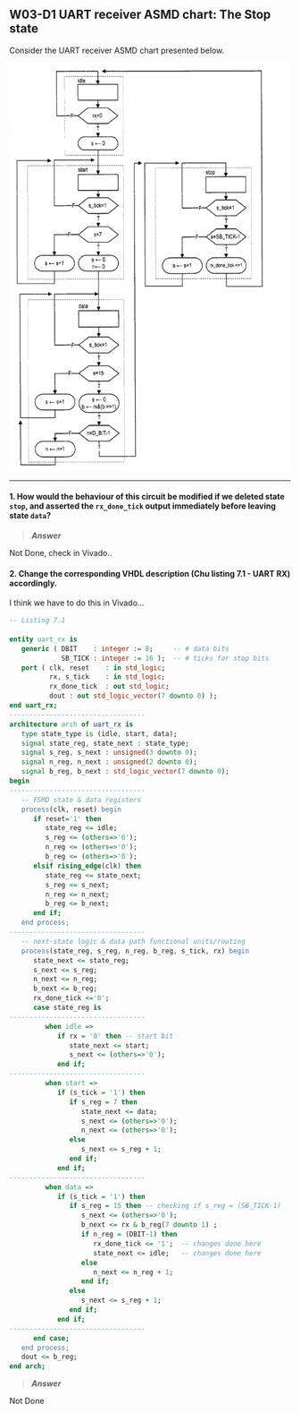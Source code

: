 ## W03-D1 UART receiver ASMD chart: The Stop state

Consider the UART receiver ASMD chart presented below. 

<img src="/Resources/images/w03d1.png" alt="drawing" width="550"/>

---

#### 1. How would the behaviour of this circuit be modified if we deleted state `stop`, and asserted the `rx_done_tick` output immediately before leaving state `data`?

>***Answer***

Not Done, check in Vivado..

#### 2. Change the corresponding VHDL description (Chu listing 7.1 - UART RX) accordingly. 

I think we have to do this in Vivado...

```vhdl
-- Listing 7.1

entity uart_rx is
   generic ( DBIT    : integer := 8;     -- # data bits
             SB_TICK : integer := 16 );  -- # ticks for stop bits
   port ( clk, reset    : in std_logic;
          rx, s_tick    : in std_logic;
          rx_done_tick  : out std_logic;
          dout : out std_logic_vector(7 downto 0) );
end uart_rx;
----------------------------------
architecture arch of uart_rx is
   type state_type is (idle, start, data);
   signal state_reg, state_next : state_type;
   signal s_reg, s_next : unsigned(3 downto 0);
   signal n_reg, n_next : unsigned(2 downto 0);
   signal b_reg, b_next : std_logic_vector(7 downto 0);
begin
----------------------------------
   -- FSMD state & data registers
   process(clk, reset) begin
      if reset='1' then
         state_reg <= idle;
         s_reg <= (others=>'0');
         n_reg <= (others=>'0');
         b_reg <= (others=>'0');
      elsif rising_edge(clk) then
         state_reg <= state_next;
         s_reg <= s_next;
         n_reg <= n_next;
         b_reg <= b_next;
      end if;
   end process;
----------------------------------
   -- next-state logic & data path functional units/routing
   process(state_reg, s_reg, n_reg, b_reg, s_tick, rx) begin
      state_next <= state_reg;
      s_next <= s_reg;
      n_next <= n_reg;
      b_next <= b_reg;
      rx_done_tick <='0';
      case state_reg is
----------------------------------
         when idle =>
            if rx = '0' then -- start bit
               state_next <= start;
               s_next <= (others=>'0');
            end if;
----------------------------------
         when start =>
            if (s_tick = '1') then
               if s_reg = 7 then
                  state_next <= data;
                  s_next <= (others=>'0');
                  n_next <= (others=>'0');
               else
                  s_next <= s_reg + 1;
               end if;
            end if;
----------------------------------
         when data =>
            if (s_tick = '1') then
               if s_reg = 15 then -- checking if s_reg = (SB_TICK-1)
                  s_next <= (others=>'0');
                  b_next <= rx & b_reg(7 downto 1) ;
                  if n_reg = (DBIT-1) then
                     rx_done_tick <= '1';  -- changes done here
                     state_next <= idle;   -- changes done here
                  else
                     n_next <= n_reg + 1;
                  end if;
               else
                  s_next <= s_reg + 1;
               end if;
            end if;
----------------------------------
      end case;
   end process;
   dout <= b_reg;
end arch;
```

>***Answer***

Not Done
